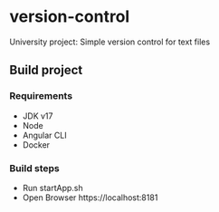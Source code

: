 # version-control
University project: Simple version control for text files

## Build project
### Requirements
- JDK v17
- Node
- Angular CLI
- Docker

### Build steps
- Run startApp.sh
- Open Browser https://localhost:8181